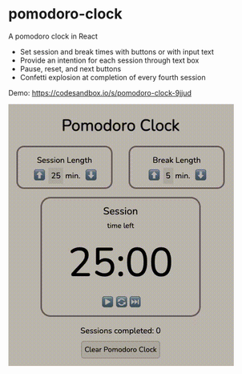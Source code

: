 # pomodoro-clock
A pomodoro clock in React
-  Set session and break times with buttons or with input text
-  Provide an intention for each session through text box
-  Pause, reset, and next buttons
-  Confetti explosion at completion of every fourth session

Demo:  https://codesandbox.io/s/pomodoro-clock-9jjud

![quick demo](https://github.com/NicoleJaneway/pomodoro-clock/blob/main/demo.gif)

